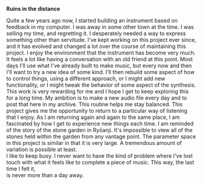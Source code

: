 **Ruins in the distance**

Quite a few years ago now, I started building an instrument based on feedback in
my computer. I was away in some other town at the time. I was selling my time,
and regretting it. I desperately needed a way to express something other than
servitude. I've kept working on this project ever since, and it has evolved and
changed a lot over the course of maintaining this project. I enjoy the
environment that the instrument has become very much. It feels a lot like having
a conversation with an old friend at this point. Most days I'll use what I've
already built to make music, but every now and then I'll want to try a new idea
of some kind. I'll then rebuild some aspect of how to control things, using a
different approach, or I might add new functionality, or I might tweak the
behavior of some aspect of the synthesis. This work is very rewarding for me and
I hope I get to keep exploring this for a long time. My ambition is to make a
new audio file every day and to post that here in my archive. This routine helps
me stay balanced. This project gives me the opportunity to return to a
particular way of listening that I enjoy. As I am returning again and again to
the same place, I am fascinated by how I get to experience new things each time.
I am reminded of the story of the stone garden in Ryōanji. It's impossible to
view all of the stones held within the garden from any vantage point. The
parameter space in this project is similar in that it is very large. A
tremendous amount of variation is possible at least. <br> I like to keep busy. I 
never want to have the kind of problem where I've lost touch with what it feels
like to complete a piece of music. This way, the last time I felt it, <br>
is never more than a day away.

<div class="dmk-player" data-playlist="ruins/index.json"></div>

<br>

<script async type="text/javascript" src="/player/dmk-player.js?v=5"></script>
<script>
window.addEventListener('load', function () {
  var elements = document.getElementsByClassName('dmk-player');
  var players = Array.from(elements).map(function (el) {
    if (el.dataset) {
      var rootUrl = window.location.origin;
      var playlist = el.dataset.playlist;
      var isVideo = !!el.dataset.isVideo;
      var layout = {
        title: false,
        elapsedTime: false
      };
      var options = {
        playlist: playlist,
        isVideo: isVideo,
        rootUrl: rootUrl
      };
      return new DMKPlayer(el, options, layout);
    }
  });
  players.forEach(function (player, index) {
    player.index = index;
    player.on('play', function () {
      players.forEach(function (p) {
        if (p.index !== player.index && p.isPlaying) {
          p.stop();
        }
      });
    });
  });
});
</script>
